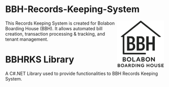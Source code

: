 # BBH-Records-Keeping-System
<img src="BBH Records Keeping System/bbhLogo.png" align="right" width="150px" height="150px" /> 
This Records Keeping System is created for Bolabon Boarding House (BBH). It allows automated bill creation, transaction processing &amp; tracking, and tenant management.

# BBHRKS Library
A C#.NET Library used to provide functionalities to BBH Records Keeping System.
